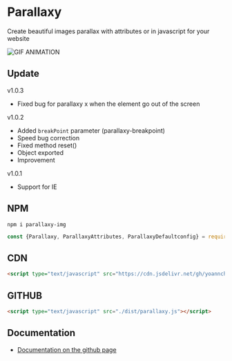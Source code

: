 # Parallaxy

Create beautiful images parallax with attributes or in javascript for your website

<img src="./assets/Animation.gif" alt="GIF ANIMATION"></img>

## Update

v1.0.3
- Fixed bug for parallaxy x when the element go out of the screen

v1.0.2
- Added `breakPoint` parameter (parallaxy-breakpoint)
- Speed bug correction
- Fixed method reset()
- Object exported
- Improvement

v1.0.1
- Support for IE

## NPM
```
npm i parallaxy-img
```
```js
const {Parallaxy, ParallaxyAttributes, ParallaxyDefaultconfig} = require("parallaxy-img");
```

## CDN
```html
<script type="text/javascript" src="https://cdn.jsdelivr.net/gh/yoannchb-pro/Parallaxy/dist/parallaxy.min.js"></script>
```

## GITHUB
```html
<script type="text/javascript" src="./dist/parallaxy.js"></script>
```

## Documentation

- [Documentation on the github page](https://yoannchb-pro.github.io/Parallaxy/index.html)